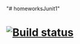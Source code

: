 "# homeworksJunit1"  
# [![Build status](https://ci.appveyor.com/api/projects/status/7mlntrq40rts8dwm?svg=true)](https://ci.appveyor.com/project/Margarita123rus/homeworksjunit1)